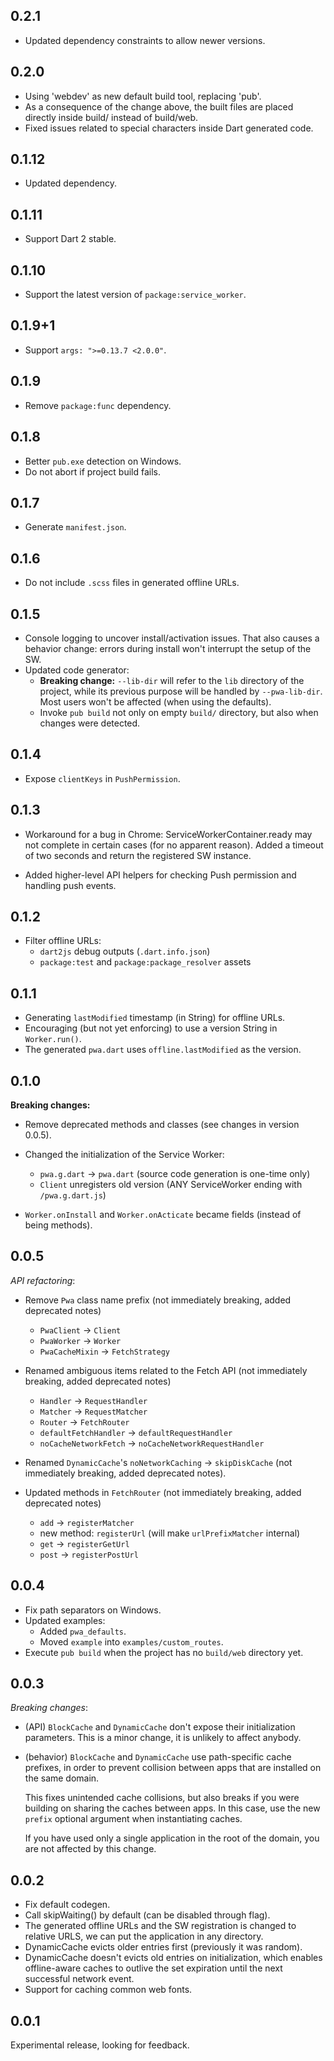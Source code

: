 ## 0.2.1

- Updated dependency constraints to allow newer versions.

## 0.2.0

- Using 'webdev' as new default build tool, replacing 'pub'.
- As a consequence of the change above, the built files are placed directly inside build/ instead of build/web.
- Fixed issues related to special characters inside Dart generated code.

## 0.1.12

- Updated dependency.

## 0.1.11

- Support Dart 2 stable.

## 0.1.10

- Support the latest version of `package:service_worker`.

## 0.1.9+1

- Support `args: ">=0.13.7 <2.0.0"`.

## 0.1.9

- Remove `package:func` dependency.

## 0.1.8

- Better `pub.exe` detection on Windows.
- Do not abort if project build fails.

## 0.1.7

- Generate `manifest.json`.

## 0.1.6

- Do not include `.scss` files in generated offline URLs.

## 0.1.5

- Console logging to uncover install/activation issues. That also causes a
  behavior change: errors during install won't interrupt the setup of the SW.
- Updated code generator:
  - **Breaking change:** `--lib-dir` will refer to the `lib` directory of the
    project, while its previous purpose will be handled by `--pwa-lib-dir`.
    Most users won't be affected (when using the defaults).
  - Invoke `pub build` not only on empty `build/` directory, but also when changes were detected.

## 0.1.4

- Expose `clientKeys` in `PushPermission`.

## 0.1.3

- Workaround for a bug in Chrome: ServiceWorkerContainer.ready may not complete
  in certain cases (for no apparent reason). Added a timeout of two seconds and
  return the registered SW instance.

- Added higher-level API helpers for checking Push permission and handling push events.

## 0.1.2

- Filter offline URLs:
  - `dart2js` debug outputs (`.dart.info.json`)
  - `package:test` and `package:package_resolver` assets

## 0.1.1

- Generating `lastModified` timestamp (in String) for offline URLs.
- Encouraging (but not yet enforcing) to use a version String in `Worker.run()`.
- The generated `pwa.dart` uses `offline.lastModified` as the version.

## 0.1.0

**Breaking changes:**

- Remove deprecated methods and classes (see changes in version 0.0.5).

- Changed the initialization of the Service Worker:
  - `pwa.g.dart` -> `pwa.dart` (source code generation is one-time only)
  - `Client` unregisters old version (ANY ServiceWorker ending with `/pwa.g.dart.js`)

- `Worker.onInstall` and `Worker.onActicate` became fields (instead of being methods).

## 0.0.5

*API refactoring*:

- Remove `Pwa` class name prefix (not immediately breaking, added deprecated notes)
  - `PwaClient` -> `Client`
  - `PwaWorker` -> `Worker`
  - `PwaCacheMixin` -> `FetchStrategy`

- Renamed ambiguous items related to the Fetch API (not immediately breaking, added deprecated notes)
  - `Handler` -> `RequestHandler`
  - `Matcher` -> `RequestMatcher`
  - `Router` -> `FetchRouter`
  - `defaultFetchHandler` -> `defaultRequestHandler`
  - `noCacheNetworkFetch` -> `noCacheNetworkRequestHandler`

- Renamed `DynamicCache`'s `noNetworkCaching` -> `skipDiskCache` (not immediately breaking, added deprecated notes).

- Updated methods in `FetchRouter` (not immediately breaking, added deprecated notes)
  - `add` -> `registerMatcher`
  - new method: `registerUrl` (will make `urlPrefixMatcher` internal)
  - `get` -> `registerGetUrl`
  - `post` -> `registerPostUrl`

## 0.0.4

- Fix path separators on Windows.
- Updated examples:
  - Added `pwa_defaults`.
  - Moved `example` into `examples/custom_routes`.
- Execute `pub build` when the project has no `build/web` directory yet.

## 0.0.3

*Breaking changes*:

- (API) `BlockCache` and `DynamicCache` don't expose their initialization
  parameters. This is a minor change, it is unlikely to affect anybody.
  
- (behavior) `BlockCache` and `DynamicCache` use path-specific cache prefixes,
  in order to prevent collision between apps that are installed on the same domain.
  
  This fixes unintended cache collisions, but also breaks if you were building on
  sharing the caches between apps. In this case, use the new `prefix` optional
  argument when instantiating caches.
  
  If you have used only a single application in the root of the domain, you are not affected by this change.

## 0.0.2

- Fix default codegen.
- Call skipWaiting() by default (can be disabled through flag).
- The generated offline URLs and the SW registration is changed to relative URLS,
  we can put the application in any directory.
- DynamicCache evicts older entries first (previously it was random).
- DynamicCache doesn't evicts old entries on initialization, which enables
  offline-aware caches to outlive the set expiration until the next successful
  network event.
- Support for caching common web fonts. 

## 0.0.1

Experimental release, looking for feedback.
